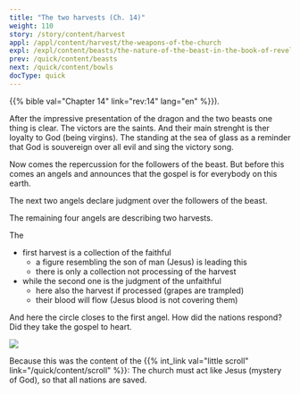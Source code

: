 ```yaml
---
title: "The two harvests (Ch. 14)"
weight: 110
story: /story/content/harvest
appl: /appl/content/harvest/the-weapons-of-the-church
expl: /expl/content/beasts/the-nature-of-the-beast-in-the-book-of-revelation
prev: /quick/content/beasts
next: /quick/content/bowls
docType: quick
---
```


{{% bible val="Chapter 14" link="rev:14" lang="en" %}}).

After the impressive presentation of the dragon and the two beasts one thing is clear. The victors are the saints. And their main strenght is ther loyalty to God (being virgins). The standing at the sea of glass as a reminder that God is souvereign over all evil and sing the victory song.

Now comes the repercussion for the followers of the beast. But before this comes an angels and announces that the gospel is for everybody on this earth.

The next two angels declare judgment over the followers of the beast. 

The remaining four angels are describing two harvests.

The 
- first harvest is a collection of the faithful
    - a figure resembling the son of man (Jesus) is leading this
    - there is only a collection not processing of the harvest
- while the second one is the judgment of the unfaithful
    - here also the harvest if processed (grapes are trampled)
    - their blood will flow (Jesus blood is not covering them)

And here the circle closes to the first angel. How did the nations respond? Did they take the gospel to heart.

![](/images/harvest_en.jpg)

Because this was the content of the {{% int_link val="little scroll" link="/quick/content/scroll" %}}: The church must act like Jesus (mystery of God), so that all nations are saved.
